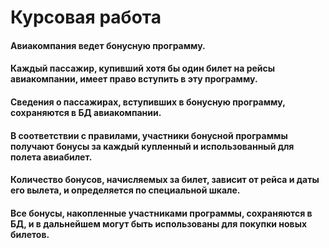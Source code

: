 # Курсовая работа
#### Авиакомпания ведет бонусную программу.
#### Каждый пассажир, купивший хотя бы один билет на рейсы авиакомпании, имеет право вступить в эту программу.
#### Сведения о пассажирах,  вступивших в бонусную программу, сохраняются в БД авиакомпании.
#### В соответствии с правилами‚ участники бонусной программы получают бонусы за каждый купленный и использованный для полета авиабилет. 
#### Количество бонусов, начисляемых за билет, зависит от рейса и даты его вылета, и определяется по специальной шкале.
#### Все бонусы‚ накопленные участниками программы, сохраняются в БД, и в дальнейшем могут быть использованы для покупки новых билетов.
